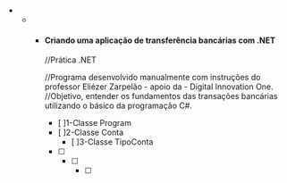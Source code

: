 - - - #### **Criando uma aplicação de transferência bancárias com .NET**
    
      //Prática .NET
    
      //Programa desenvolvido manualmente com instruções do professor Eliézer Zarpelão - apoio da - Digital Innovation One.
      //Objetivo, entender os fundamentos das transações bancárias utilizando o básico da programação C#.
    
      - [ ]1-Classe Program
      - [ ]2-Classe Conta
        - [ ]3-Classe TipoConta
        
      - [ ]
        - [ ]
          - [ ]